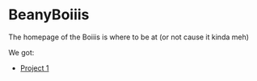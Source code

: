 # BeanyBoiiis
The homepage of the Boiiis is where to be at (or not cause it kinda meh)

We got:
- [Project 1](https://beanyboiiis.declan-reid.me/project-1/)
